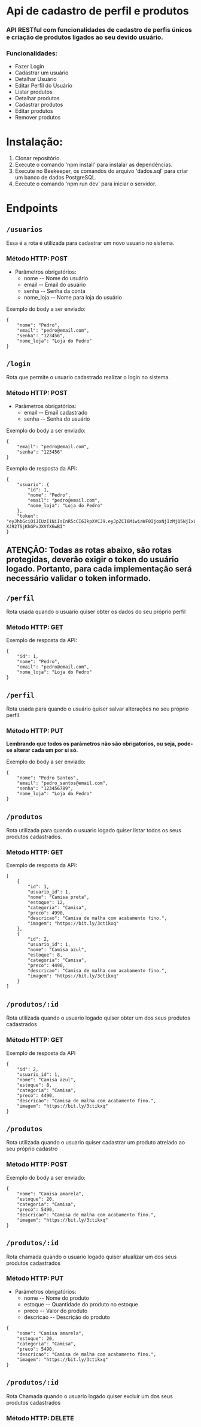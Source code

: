 # Api de cadastro de perfil e produtos


### API RESTful com funcionalidades de cadastro de perfis únicos e criação de produtos ligados ao seu devido usuário.

### Funcionalidades: 

-   Fazer Login
-   Cadastrar um usuário
-   Detalhar Usuário
-   Editar Perfil do Usuário
-   Listar produtos
-   Detalhar produtos
-   Cadastrar produtos
-   Editar produtos
-   Remover produtos


# Instalação:

1. Clonar repositório.
2. Execute o comando 'npm install' para instalar as dependências.
3. Execute no Beekeeper, os comandos do arquivo 'dados.sql' para criar um banco de dados PostgreSQL.
4. Execute o comando 'npm run dev' para iniciar o servidor. 

# Endpoints

## `/usuarios`

Essa é a rota é utilizada para cadastrar um novo usuario no sistema.

### Método HTTP: POST

-   Parâmetros obrigatórios:
    -   nome -- Nome do usuário
    -   email -- Email do usuário
    -   senha -- Senha da conta
    -   nome_loja -- Nome para loja do usuário

Exemplo do body a ser enviado:

```
{
    "nome": "Pedro",
    "email": "pedro@email.com",
    "senha": "123456",
    "nome_loja": "Loja do Pedro"
}
```

## `/login`

Rota que permite o usuario cadastrado realizar o login no sistema.

### Método HTTP: POST

-   Parâmetros obrigatórios:
     - email -- Email cadastrado
     - senha -- Senha do usuário

Exemplo do body a ser enviado:

```
{
    "email": "pedro@email.com",
    "senha": "123456"
}
```

Exemplo de resposta da API:

```
{
    "usuario": {
        "id": 1,
        "nome": "Pedro",
        "email": "pedro@email.com",
        "nome_loja": "Loja do Pedro"
    },
    "token": "eyJhbGciOiJIUzI1NiIsInR5cCI6IkpXVCJ9.eyJpZCI6MiwiaWF0IjoxNjIzMjQ5NjIxLCJleHAiOjE2MjMyNzg0MjF9.KLR9t7m_JQJfpuRv9_8H2-XJ92TSjKhGPxJXVfX6wBI"
}
```

## ATENÇÃO: Todas as rotas abaixo, são rotas protegidas, deverão exigir o token do usuário logado. Portanto, para cada implementação será necessário validar o token informado.

## `/perfil`

Rota usada quando o usuario quiser obter os dados do seu próprio perfil

### Método HTTP: GET

Exemplo de resposta da API:

```
{ 
    "id": 1,
    "nome": "Pedro",
    "email": "pedro@email.com",
    "nome_loja": "Loja do Pedro"
}
```

## `/perfil`

Rota usada para quando o usuário quiser salvar alterações no seu próprio perfil.

### Método HTTP: PUT

**Lembrando que todos os parâmetros não são obrigatorios, ou seja, pode-se alterar cada um por si só.**

Exemplo do body a ser enviado:

```
{
    "nome": "Pedro Santos",
    "email": "pedro_santos@email.com",
    "senha": "123456789",
    "nome_loja": "Loja do Pedro"
}
```

## `/produtos`

Rota utilizada para quando o usuario logado quiser listar todos os seus produtos cadastrados.

### Método HTTP: GET

Exemplo de resposta da API:

```
[
    {
        "id": 1,
        "usuario_id": 1,
        "nome": "Camisa preta",
        "estoque": 12,
        "categoria": "Camisa",
        "preco": 4990,
        "descricao": "Camisa de malha com acabamento fino.",
        "imagem": "https://bit.ly/3ctikxq"
    },
    {
        "id": 2,
        "usuario_id": 1,
        "nome": "Camisa azul",
        "estoque": 8,
        "categoria": "Camisa",
        "preco": 4490,
        "descricao": "Camisa de malha com acabamento fino.",
        "imagem": "https://bit.ly/3ctikxq"
    }
]
```

## `/produtos/:id`

Rota utilizada quando o usuario logado quiser obter um dos seus produtos cadastrados

### Método HTTP: GET

Exemplo de resposta da API

```
{
    "id": 2,
    "usuario_id": 1,
    "nome": "Camisa azul",
    "estoque": 8,
    "categoria": "Camisa",
    "preco": 4490,
    "descricao": "Camisa de malha com acabamento fino.",
    "imagem": "https://bit.ly/3ctikxq"
}
```

## `/produtos`

Rota utilizada quando o usuario quiser cadastrar um produto atrelado ao seu próprio cadastro

### Método HTTP: POST

Exemplo do body a ser enviado:

```
{
    "nome": "Camisa amarela",
    "estoque": 20,
    "categoria": "Camisa",
    "preco": 5490,
    "descricao": "Camisa de malha com acabamento fino.",
    "imagem": "https://bit.ly/3ctikxq"
}
```

## `/produtos/:id`

Rota chamada quando o usuario logado quiser atualizar um dos seus produtos cadastrados

### Método HTTP: PUT

-   Parâmetros obrigatórios:
     - nome -- Nome do produto
     - estoque -- Quantidade do produto no estoque
     - preco -- Valor do produto
     - descricao -- Descrição do produto

```
{
    "nome": "Camisa amarela",
    "estoque": 20,
    "categoria": "Camisa",
    "preco": 5490,
    "descricao": "Camisa de malha com acabamento fino.",
    "imagem": "https://bit.ly/3ctikxq"
}
```

## `/produtos/:id`

Rota Chamada quando o usuario logado quiser excluir um dos seus produtos cadastrados

### Método HTTP: DELETE


